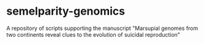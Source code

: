 # semelparity-genomics
 A repository of scripts supporting the manuscript "Marsupial genomes from two continents reveal clues to the evolution of suicidal reproduction"
